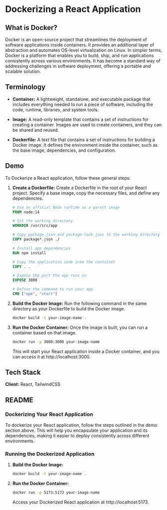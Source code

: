 # Dockerizing a React Application

## What is Docker?

Docker is an open-source project that streamlines the deployment of software applications inside containers. It provides an additional layer of abstraction and automates OS-level virtualization on Linux. In simpler terms, Docker is a platform that enables you to build, ship, and run applications consistently across various environments. It has become a standard way of addressing challenges in software deployment, offering a portable and scalable solution.

## Terminology

- **Container:** A lightweight, standalone, and executable package that includes everything needed to run a piece of software, including the code, runtime, libraries, and system tools.

- **Image:** A read-only template that contains a set of instructions for creating a container. Images are used to create containers, and they can be shared and reused.

- **Dockerfile:** A text file that contains a set of instructions for building a Docker image. It defines the environment inside the container, such as the base image, dependencies, and configuration.

## Demo

To Dockerize a React application, follow these general steps:

1. **Create a Dockerfile:**
   Create a Dockerfile in the root of your React project. Specify a base image, copy the necessary files, and define any dependencies.

   ```Dockerfile
   # Use an official Node runtime as a parent image
   FROM node:14

   # Set the working directory
   WORKDIR /usr/src/app

   # Copy package.json and package-lock.json to the working directory
   COPY package*.json ./

   # Install app dependencies
   RUN npm install

   # Copy the application code into the container
   COPY . .

   # Expose the port the app runs on
   EXPOSE 3000

   # Define the command to run your app
   CMD ["npm", "start"]
   ```

2. **Build the Docker Image:**
   Run the following command in the same directory as your Dockerfile to build the Docker image.

   ```bash
   docker build -t your-image-name .
   ```

3. **Run the Docker Container:**
   Once the image is built, you can run a container based on that image.

   ```bash
   docker run -p 3000:3000 your-image-name
   ```

   This will start your React application inside a Docker container, and you can access it at http://localhost:3000.

## Tech Stack

**Client:** React, TailwindCSS

## README

### Dockerizing Your React Application

To dockerize your React application, follow the steps outlined in the demo section above. This will help you encapsulate your application and its dependencies, making it easier to deploy consistently across different environments.

### Running the Dockerized Application

1. **Build the Docker Image:**
   ```bash
   docker build -t your-image-name .
   ```

2. **Run the Docker Container:**
   ```bash
   docker run -p 5173:5173 your-image-name
   ```

   Access your Dockerized React application at http://localhost:5173.

